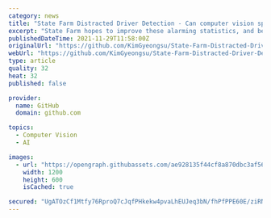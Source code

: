 ```yaml
---
category: news
title: "State Farm Distracted Driver Detection - Can computer vision spot distracted drivers?"
excerpt: "State Farm hopes to improve these alarming statistics, and better insure their customers, by testing whether dashboard cameras can automatically detect drivers engaging in distracted behaviors. Given a dataset of 2D dashboard camera images,"
publishedDateTime: 2021-11-29T11:58:00Z
originalUrl: "https://github.com/KimGyeongsu/State-Farm-Distracted-Driver-Detection"
webUrl: "https://github.com/KimGyeongsu/State-Farm-Distracted-Driver-Detection"
type: article
quality: 32
heat: 32
published: false

provider:
  name: GitHub
  domain: github.com

topics:
  - Computer Vision
  - AI

images:
  - url: "https://opengraph.githubassets.com/ae928135f44cf8a870dbc3af56e2617f8e68b05370edd03ada08e943a30790f9/KimGyeongsu/State-Farm-Distracted-Driver-Detection"
    width: 1200
    height: 600
    isCached: true

secured: "UgATOzCf1Mtfy76RproQ7cJqfPHkekw4pvaLhEUJeq3bN/fhPfPPE60E/ziRN8OOzsHuCLtKB9dw4K47UCp+QyMY0ZJzdWXUadu8rWPOjzcIwHvu0YOQl+I6o99B1Z6kNwWCpU4ZmwteQpy+3QH5Pmaxd3Goc4ABfbe1BstG4JKPl4vEN8M3LoXowH0lOxDNOgC4T/HHTUuYcJKr8JSW8jbcUbRDQlj90sq0w39B++G7YH2mEtO+xvu7c9rZEYbfmrl0Y9WVlGxkZHbWVbw8K+RLI/ZN/aJXkR46L/opA2Gcn8uw5riNmGDDGr/FzyNVSBmxPbKbPxZvlgMvnk1dVz7febp7d08actm8E41PpqU=;AzrcLiKYiIpZK5ZC46JutA=="
---
```


